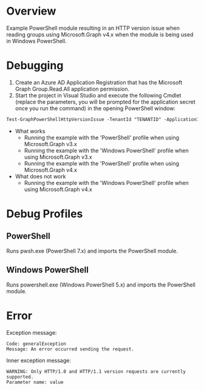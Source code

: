# Overview

Example PowerShell module resulting in an HTTP version issue when reading groups using Microsoft.Graph v4.x when the module is being used in Windows PowerShell.

# Debugging

1. Create an Azure AD Application Registration that has the Microsoft Graph Group.Read.All application permission.
2. Start the project in Visual Studio and execute the following Cmdlet (replace the parameters, you will be prompted for the application secret once you run the command) in the opening PowerShell window:

```ps
Test-GraphPowerShellHttpVersionIssue -TenantId "TENANTID" -ApplicationId "APPLICATIONID" -ApplicationSecret (Read-Host -Prompt "Enter application secret" -AsSecureString)
```

- What works
  - Running the example with the 'PowerShell' profile when using Microsoft.Graph v3.x
  - Running the example with the 'Windows PowerShell' profile when using Microsoft.Graph v3.x
  - Running the example with the 'PowerShell' profile when using Microsoft.Graph v4.x
- What does not work
  - Running the example with the 'Windows PowerShell' profile when using Microsoft.Graph v4.x

# Debug Profiles

## PowerShell

Runs pwsh.exe (PowerShell 7.x) and imports the PowerShell module.

## Windows PowerShell

Runs powershell.exe (Windows PowerShell 5.x) and imports the PowerShell module.

# Error

Exception message:

```
Code: generalException
Message: An error occurred sending the request.
```

Inner exception message:

```
WARNING: Only HTTP/1.0 and HTTP/1.1 version requests are currently supported.
Parameter name: value
```
